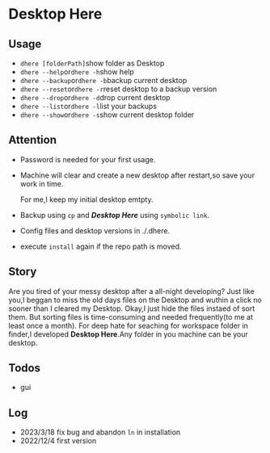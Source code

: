 # Desktop Here
## Usage
- `dhere [folderPath]`show folder as Desktop
- `dhere --help`or`dhere -h`show help
- `dhere --backup`or`dhere -b`backup current desktop
- `dhere --reset`or`dhere -r`reset desktop to a backup version
- `dhere --drop`or`dhere -d`drop current desktop
- `dhere --list`or`dhere -l`list your backups
- `dhere --show`or`dhere -s`show current desktop folder
## Attention
- Password is needed for your first usage.
- Machine will clear and create a new desktop after restart,so save your work in time.

    For me,I keep my initial desktop emtpty.
- Backup using `cp` and ***Desktop Here*** using `symbolic link`.
- Config files and desktop versions in ./.dhere.
- execute `install` again if the repo path is moved.
## Story
Are you tired of your messy desktop after a all-night developing?
Just like you,I beggan to miss the old days files  on the Desktop and wuthin a click no sooner than I cleared my Desktop.
Okay,I just hide the files instaed of sort them.
But sorting files is time-consuming and needed frequently(to me at least once a month).
For deep hate for seaching for workspace folder in finder,I developed **Desktop Here**.Any folder in you machine can be your desktop. 

## Todos
- gui

## Log
- 2023/3/18 fix bug and abandon `ln` in installation
- 2022/12/4 first version